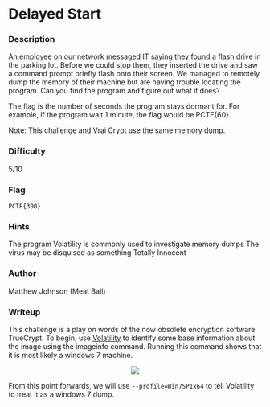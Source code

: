 # Delayed Start


### Description
An employee on our network messaged IT saying they found a flash drive in the parking lot. Before we could stop them, they inserted the drive and saw a command prompt briefly flash onto their screen. We managed to remotely dump the memory of their machine but are having trouble locating the program. Can you find the program and figure out what it does?

The flag is the number of seconds the program stays dormant for. For example, if the program wait 1 minute, the flag would be PCTF{60}.

Note: This challenge and Vrai Crypt use the same memory dump.

### Difficulty
5/10

### Flag
`PCTF{300}`

### Hints
The program Volatility is commonly used to investigate memory dumps
The virus may be disquised as something Totally Innocent

### Author
Matthew Johnson (Meat Ball)

### Writeup
This challenge is a play on words of the now obsolete encryption software TrueCrypt.
To begin, use [Volatility](https://www.volatilityfoundation.org/) to identify some base information about the image using the imageinfo command. Running this command shows that it is most likely a windows 7 machine.

<p align="center"><img src="https://github.com/MasonCompetitiveCyber/PatriotCTF-2022/blob/main/writeup-images/VolatilityImageInfo.PNG?raw=true"></p>

From this point forwards, we will use `--profile=Win7SP1x64` to tell Volatility to treat it as a windows 7 dump.
